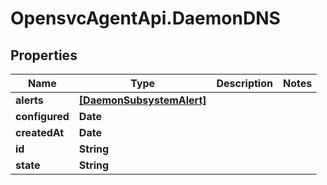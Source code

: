 # OpensvcAgentApi.DaemonDNS

## Properties

Name | Type | Description | Notes
------------ | ------------- | ------------- | -------------
**alerts** | [**[DaemonSubsystemAlert]**](DaemonSubsystemAlert.md) |  | 
**configured** | **Date** |  | 
**createdAt** | **Date** |  | 
**id** | **String** |  | 
**state** | **String** |  | 


